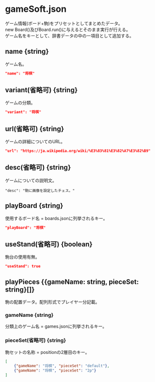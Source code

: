 # gameSoft.json
ゲーム情報(ボード+駒)をプリセットとしてまとめたデータ。  
new Board()及びBoard.run()に与えるとそのまま実行が行える。  
ゲーム名をキーとして、辞書データの中の一項目として追加する。

## name {string}
ゲーム名。
```json
"name": "将棋"
```

## variant(省略可) {string}
ゲームの分類。
```json
"variant": "将棋"
```

## url(省略可) {string}
ゲームの詳細についてのURL。
```json
"url": "https://ja.wikipedia.org/wiki/%E3%83%81%E3%82%A7%E3%82%B9"
```

## desc(省略可) {string}
ゲームについての説明文。
```
"desc": "駒に画像を設定したチェス。"
```

## playBoard {string}
使用するボード名 = boards.jsonに列挙されるキー。
```json
"playBoard": "将棋"
```

## useStand(省略可) {boolean}
駒台の使用有無。
```json
"useStand": true
```

## playPieces {{gameName: string, pieceSet: string}[]}
駒の配置データ。配列形式でプレイヤー分記載。

### gameName {string}
分類上のゲーム名 = games.jsonに列挙されるキー。

### pieceSet(省略可) {string}
駒セットの名称 = positionの2層目のキー。
```json
[
	{"gameName": "将棋", "pieceSet": "default"},
	{"gameName": "将棋", "pieceSet": "2p"}
]
```
